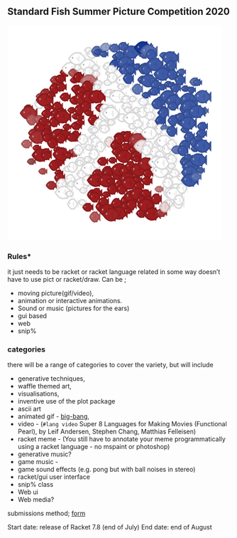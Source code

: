 ## Standard Fish Summer Picture Competition 2020

![Logo school of sfish](dense.png)


### Rules*
it just needs to be racket or racket language related in some way
doesn’t have to use pict or racket/draw.
Can be ;
* moving picture(gif/video), 
* animation or interactive animations.
* Sound or music (pictures for the ears)
* gui based
* web
* snip%

### categories
there will be a range of categories to cover the variety, but will include
* generative techniques,
* waffle themed art,
* visualisations,
* inventive use of the plot package
* ascii art
* animated gif - [big-bang](https://docs.racket-lang.org/teachpack/2htdpuniverse.html#%28form._world._%28%28lib._2htdp%2Funiverse..rkt%29._record~3f%29%29), 
* video - (`#lang video` Super 8 Languages for Making Movies (Functional Pearl), by Leif Andersen, Stephen Chang, Matthias Felleisen)
* racket meme -  (You still have to annotate your meme programmatically using a racket language - no mspaint or photoshop) 
* generative music?
* game music - 
* game sound effects (e.g. pong but with ball noises in stereo)
* racket/gui user interface
* snip% class
* Web ui 
* Web media?



submissions method; 
[form](https://github.com/standard-fish/racket-summer-picture-competition-2020/issues/new?assignees=spdegabrielle&labels=&template=submit-competition-entry.md&title=%5BENTRY%5D)

Start date: release of Racket 7.8 (end of July)
End date: end of August
